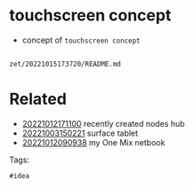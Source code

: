 # touchscreen concept

- concept of `touchscreen concept`

```
```

` zet/20221015173720/README.md `

# Related

- [20221012171100](/zet/20221012171100/README.md) recently created nodes hub
- [20221003150221](/zet/20221003150221/README.md) surface tablet
- [20221012090938](/zet/20221012090938/README.md) my One Mix netbook

Tags:

    #idea
